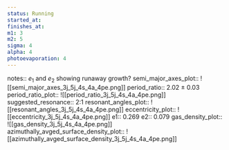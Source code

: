```yaml
---
status: Running
started_at: 
finishes_at: 
m1: 3
m2: 5
sigma: 4
alpha: 4
photoevaporation: 4
---
```


notes:: $e_1$ and $e_2$ showing runaway growth?
semi_major_axes_plot:: ![[semi_major_axes_3j_5j_4s_4a_4pe.png]]
period_ratio:: 2.02 ± 0.03
period_ratio_plot:: ![[period_ratio_3j_5j_4s_4a_4pe.png]]
suggested_resonance:: 2:1
resonant_angles_plot:: ![[resonant_angles_3j_5j_4s_4a_4pe.png]]
eccentricity_plot:: ![[eccentricity_3j_5j_4s_4a_4pe.png]]
e1:: 0.269
e2:: 0.079
gas_density_plot:: ![[gas_density_3j_5j_4s_4a_4pe.png]]
azimuthally_avged_surface_density_plot:: ![[azimuthally_avged_surface_density_3j_5j_4s_4a_4pe.png]]

